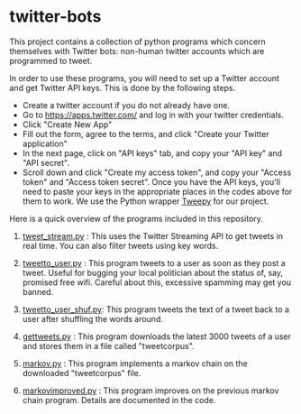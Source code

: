 # twitter-bots

This project contains a collection of python programs which concern themselves with Twitter bots: non-human twitter accounts which are programmed to tweet. 

In order to use these programs, you will need to set up a Twitter account and get Twitter API keys. This is done by the following steps. 

- Create a twitter account if you do not already have one.
- Go to https://apps.twitter.com/ and log in with your twitter credentials.
- Click "Create New App"
- Fill out the form, agree to the terms, and click "Create your Twitter application"
- In the next page, click on "API keys" tab, and copy your "API key" and "API secret".
- Scroll down and click "Create my access token", and copy your "Access token" and "Access token secret".
Once you have the API keys, you'll need to paste your keys in the appropriate places in the codes above for them to work.
We use the Python wrapper [Tweepy](https://github.com/tweepy/tweepy) for our project. 

Here is a quick overview of the programs included in this repository.

1. [tweet_stream.py](https://github.com/kodyvajjha/twitter-bots/blob/master/tweet_stream.py) : This uses the Twitter Streaming API to get tweets in real time. You can also filter tweets using key words. 

2. [tweetto_user.py](https://github.com/kodyvajjha/twitter-bots/blob/master/tweetto_user.py) : This program tweets to a user as soon as they post a tweet. Useful for bugging your local politician about the status of, say, promised free wifi. Careful about this, excessive spamming may get you banned.

3. [tweetto_user_shuf.py](https://github.com/kodyvajjha/twitter-bots/blob/master/tweetto_user_shuf.py): This program tweets the text of a tweet back to a user after shuffling the words around. 

4. [gettweets.py](https://github.com/kodyvajjha/twitter-bots/blob/master/gettweets.py) : This program downloads the latest 3000 tweets of a user and stores them in a file called "tweetcorpus". 

5. [markov.py](https://github.com/kodyvajjha/twitter-bots/blob/master/markov.py) : This program implements a markov chain on the downloaded "tweetcorpus" file. 

6. [markovimproved.py](https://github.com/kodyvajjha/twitter-bots/blob/master/markovimproved.py) : This program improves on the previous markov chain program. Details are documented in the code. 

